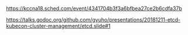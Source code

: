 
https://kccna18.sched.com/event/4341704b3f3a6bfbea27ce2b6cdfa37b

https://talks.godoc.org/github.com/gyuho/presentations/20181211-etcd-kubecon-cluster-management/etcd.slide#1

